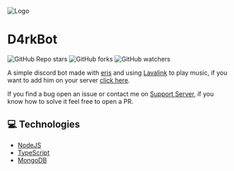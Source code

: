 ![Logo](https://cdn.discordapp.com/avatars/499901597762060288/d1c57380b1d9b410e59f4b3c67034fdf.png)
# D4rkBot
![GitHub Repo stars](https://img.shields.io/github/stars/davidffa/D4rkBot?style=social)
![GitHub forks](https://img.shields.io/github/forks/davidffa/D4rkBot?style=social)
![GitHub watchers](https://img.shields.io/github/watchers/davidffa/D4rkBot?style=social)

A simple discord bot made with [eris](https://www.npmjs.com/package/eris) and using [Lavalink](https://github.com/davidffa/lavalink) to play music, if you want to add him on your server [click here](https://discord.com/oauth2/authorize?client_id=499901597762060288&scope=bot&permissions=1345711190).

If you find a bug open an issue or contact me on [Support Server](https://discord.gg/dBQnxVCTEw), if you know how to solve it feel free to open a PR.

## 💻 Technologies

- [NodeJS](https://nodejs.org/)
- [TypeScript](https://www.typescriptlang.org/)
- [MongoDB](https://www.mongodb.com/)
